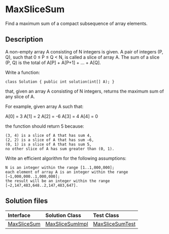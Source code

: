 # MaxSliceSum

Find a maximum sum of a compact subsequence of array elements.

## Description

A non-empty array A consisting of N integers is given. A pair of integers (P, Q), such that 0 ≤ P ≤ Q < N, is called a slice of array A. The sum of a slice (P, Q) is the total of A[P] + A[P+1] + ... + A[Q].

Write a function:

	class Solution { public int solution(int[] A); }

that, given an array A consisting of N integers, returns the maximum sum of any slice of A.

For example, given array A such that:

A[0] = 3  A[1] = 2  A[2] = -6
A[3] = 4  A[4] = 0

the function should return 5 because:

	(3, 4) is a slice of A that has sum 4,
	(2, 2) is a slice of A that has sum −6,
	(0, 1) is a slice of A that has sum 5,
	no other slice of A has sum greater than (0, 1).

Write an efficient algorithm for the following assumptions:

	N is an integer within the range [1..1,000,000];
	each element of array A is an integer within the range [−1,000,000..1,000,000];
	the result will be an integer within the range [−2,147,483,648..2,147,483,647].

## Solution files

|  Interface | Solution Class  | Test Class  |
| :------------ | :------------ | :------------ |
| [MaxSliceSum](../../../src/main/java/com/iamandu/codechallenger/problems/codility/maximumslice/MaxSliceSum.java)  |  [MaxSliceSumImpl](../../../src/main/java/com/iamandu/codechallenger/solutions/wescley/codility/maximumslice/MaxSliceSumImpl.java) | [MaxSliceSumTest](../../../src/test/java/com/iamandu/codechallenger/solutions/wescley/codility/maximumslice/MaxSliceSumTest.java)  |
